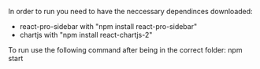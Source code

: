 In order to run you need to have the neccessary dependinces downloaded:

- react-pro-sidebar
  with "npm install react-pro-sidebar"
- chartjs
  with  "npm install react-chartjs-2"
  
To run use the following command after being in the correct folder:
npm start 
